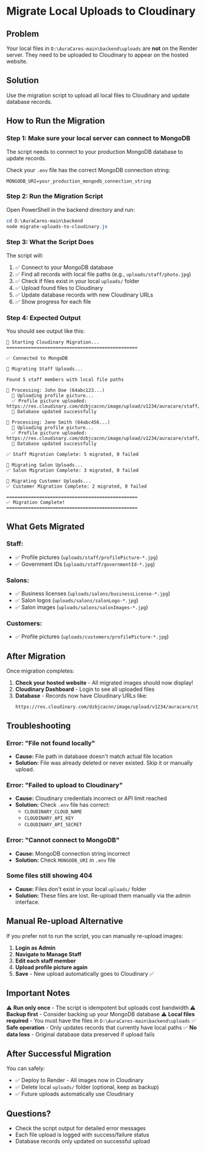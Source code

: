 # Migrate Local Uploads to Cloudinary

## Problem
Your local files in `D:\AuraCares-main\backend\uploads` are **not** on the Render server. They need to be uploaded to Cloudinary to appear on the hosted website.

## Solution
Use the migration script to upload all local files to Cloudinary and update database records.

## How to Run the Migration

### Step 1: Make sure your local server can connect to MongoDB

The script needs to connect to your production MongoDB database to update records.

Check your `.env` file has the correct MongoDB connection string:
```
MONGODB_URI=your_production_mongodb_connection_string
```

### Step 2: Run the Migration Script

Open PowerShell in the backend directory and run:

```powershell
cd D:\AuraCares-main\backend
node migrate-uploads-to-cloudinary.js
```

### Step 3: What the Script Does

The script will:
1. ✅ Connect to your MongoDB database
2. ✅ Find all records with local file paths (e.g., `uploads/staff/photo.jpg`)
3. ✅ Check if files exist in your local `uploads/` folder
4. ✅ Upload found files to Cloudinary
5. ✅ Update database records with new Cloudinary URLs
6. ✅ Show progress for each file

### Step 4: Expected Output

You should see output like this:

```
🚀 Starting Cloudinary Migration...
================================================

✅ Connected to MongoDB

📂 Migrating Staff Uploads...

Found 5 staff members with local file paths

👤 Processing: John Doe (64abc123...)
  📸 Uploading profile picture...
  ✅ Profile picture uploaded: https://res.cloudinary.com/dzbjcacnn/image/upload/v1234/auracare/staff/xyz.jpg
  💾 Database updated successfully

👤 Processing: Jane Smith (64abc456...)
  📸 Uploading profile picture...
  ✅ Profile picture uploaded: https://res.cloudinary.com/dzbjcacnn/image/upload/v1234/auracare/staff/abc.jpg
  💾 Database updated successfully

✅ Staff Migration Complete: 5 migrated, 0 failed

🏢 Migrating Salon Uploads...
✅ Salon Migration Complete: 3 migrated, 0 failed

👥 Migrating Customer Uploads...
✅ Customer Migration Complete: 2 migrated, 0 failed

================================================
✅ Migration Complete!
================================================
```

## What Gets Migrated

### Staff:
- ✅ Profile pictures (`uploads/staff/profilePicture-*.jpg`)
- ✅ Government IDs (`uploads/staff/governmentId-*.jpg`)

### Salons:
- ✅ Business licenses (`uploads/salons/businessLicense-*.jpg`)
- ✅ Salon logos (`uploads/salons/salonLogo-*.jpg`)
- ✅ Salon images (`uploads/salons/salonImages-*.jpg`)

### Customers:
- ✅ Profile pictures (`uploads/customers/profilePicture-*.jpg`)

## After Migration

Once migration completes:

1. **Check your hosted website** - All migrated images should now display!
2. **Cloudinary Dashboard** - Login to see all uploaded files
3. **Database** - Records now have Cloudinary URLs like:
   ```
   https://res.cloudinary.com/dzbjcacnn/image/upload/v1234/auracare/staff/photo.jpg
   ```

## Troubleshooting

### Error: "File not found locally"
- **Cause:** File path in database doesn't match actual file location
- **Solution:** File was already deleted or never existed. Skip it or manually upload.

### Error: "Failed to upload to Cloudinary"
- **Cause:** Cloudinary credentials incorrect or API limit reached
- **Solution:** Check `.env` file has correct:
  - `CLOUDINARY_CLOUD_NAME`
  - `CLOUDINARY_API_KEY`
  - `CLOUDINARY_API_SECRET`

### Error: "Cannot connect to MongoDB"
- **Cause:** MongoDB connection string incorrect
- **Solution:** Check `MONGODB_URI` in `.env` file

### Some files still showing 404
- **Cause:** Files don't exist in your local `uploads/` folder
- **Solution:** These files are lost. Re-upload them manually via the admin interface.

## Manual Re-upload Alternative

If you prefer not to run the script, you can manually re-upload images:

1. **Login as Admin**
2. **Navigate to Manage Staff**
3. **Edit each staff member**
4. **Upload profile picture again**
5. **Save** - New upload automatically goes to Cloudinary ✅

## Important Notes

⚠️ **Run only once** - The script is idempotent but uploads cost bandwidth
⚠️ **Backup first** - Consider backing up your MongoDB database
⚠️ **Local files required** - You must have the files in `D:\AuraCares-main\backend\uploads`
✅ **Safe operation** - Only updates records that currently have local paths
✅ **No data loss** - Original database data preserved if upload fails

## After Successful Migration

You can safely:
- ✅ Deploy to Render - All images now in Cloudinary
- ✅ Delete local `uploads/` folder (optional, keep as backup)
- ✅ Future uploads automatically use Cloudinary

## Questions?

- Check the script output for detailed error messages
- Each file upload is logged with success/failure status
- Database records only updated on successful upload
